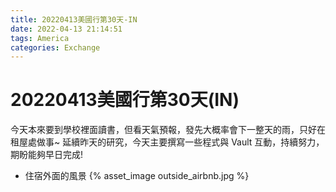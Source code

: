 ```yaml
---
title: 20220413美國行第30天-IN
date: 2022-04-13 21:14:51
tags: America
categories: Exchange
---
```

# 20220413美國行第30天(IN)

今天本來要到學校裡面讀書，但看天氣預報，發先大概率會下一整天的雨，只好在租屋處做事~ 延續昨天的研究，今天主要撰寫一些程式與 Vault 互動，持續努力，期盼能夠早日完成! 

- 住宿外面的風景
 {% asset_image outside_airbnb.jpg %}
